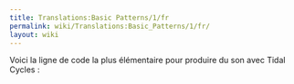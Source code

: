 ```yaml
---
title: Translations:Basic Patterns/1/fr
permalink: wiki/Translations:Basic_Patterns/1/fr/
layout: wiki
---
```


Voici la ligne de code la plus élémentaire pour produire du son avec
Tidal Cycles :
